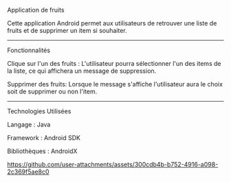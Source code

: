 Application de fruits

Cette application Android permet aux utilisateurs de retrouver une liste de fruits et de supprimer un item si souhaiter.
________________________________________________________________________________________________________________________________________
Fonctionnalités

Clique sur l'un des fruits : L'utilisateur pourra sélectionner l'un des items de la liste, ce qui affichera un message de suppression.

Supprimer des fruits: Lorsque le message s'affiche l'utilisateur aura le choix soit de supprimer ou non l'item.

_________________________________________________________________________________________________________________________________________________
Technologies Utilisées

Langage : Java

Framework : Android SDK

Bibliothèques : AndroidX

https://github.com/user-attachments/assets/300cdb4b-b752-4916-a098-2c369f5ae8c0

